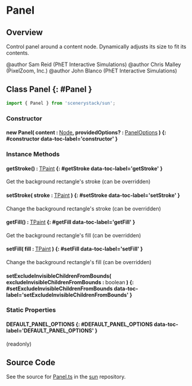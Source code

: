 # Panel

## Overview

Control panel around a content node.
Dynamically adjusts its size to fit its contents.

@author Sam Reid (PhET Interactive Simulations)
@author Chris Malley (PixelZoom, Inc.)
@author John Blanco (PhET Interactive Simulations)

## Class Panel {: #Panel }


```js
import { Panel } from 'scenerystack/sun';
```
### Constructor

#### new Panel( content : <span style="font-weight: 400;">[Node](../scenery/Node.md)</span>, providedOptions? : <span style="font-weight: 400;">[PanelOptions](../sun/Panel.md#PanelOptions)</span> ) {: #constructor data-toc-label='constructor' }

### Instance Methods

#### getStroke() : <span style="font-weight: 400;">[TPaint](../scenery/TPaint.md)</span> {: #getStroke data-toc-label='getStroke' }

Get the background rectangle's stroke (can be overridden)

#### setStroke( stroke : <span style="font-weight: 400;">[TPaint](../scenery/TPaint.md)</span> ) {: #setStroke data-toc-label='setStroke' }

Change the background rectangle's stroke (can be overridden)

#### getFill() : <span style="font-weight: 400;">[TPaint](../scenery/TPaint.md)</span> {: #getFill data-toc-label='getFill' }

Get the background rectangle's fill (can be overridden)

#### setFill( fill : <span style="font-weight: 400;">[TPaint](../scenery/TPaint.md)</span> ) {: #setFill data-toc-label='setFill' }

Change the background rectangle's fill (can be overridden)

#### setExcludeInvisibleChildrenFromBounds( excludeInvisibleChildrenFromBounds : <span style="font-weight: 400;"><span style="color: hsla(calc(var(--md-hue) + 180deg),80%,40%,1);">boolean</span></span> ) {: #setExcludeInvisibleChildrenFromBounds data-toc-label='setExcludeInvisibleChildrenFromBounds' }

### Static Properties

#### DEFAULT_PANEL_OPTIONS {: #DEFAULT_PANEL_OPTIONS data-toc-label='DEFAULT_PANEL_OPTIONS' }

(readonly)



## Source Code

See the source for [Panel.ts](https://github.com/phetsims/sun/blob/main/js/Panel.ts) in the [sun](https://github.com/phetsims/sun) repository.
